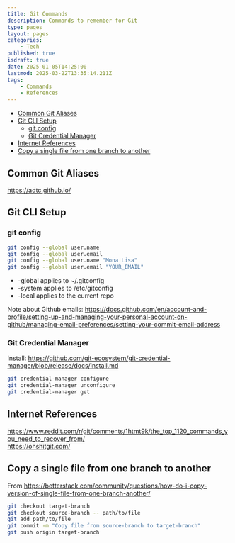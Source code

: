 ```yaml
---
title: Git Commands
description: Commands to remember for Git
type: pages
layout: pages
categories:
    - Tech
published: true
isdraft: true
date: 2025-01-05T14:25:00
lastmod: 2025-03-22T13:35:14.211Z
tags:
    - Commands
    - References
---
```



<!--- cSpell:disable --->
* [Common Git Aliases](#common-git-aliases)
* [Git CLI Setup](#git-cli-setup)
  * [git config](#git-config)
  * [Git Credential Manager](#git-credential-manager)
* [Internet References](#internet-references)
* [Copy a single file from one branch to another](#copy-a-single-file-from-one-branch-to-another)
<!--- cSpell:enable --->

## Common Git Aliases

<https://adtc.github.io/>

## Git CLI Setup

### git config

```bash
git config --global user.name
git config --global user.email
git config --global user.name "Mona Lisa"
git config --global user.email "YOUR_EMAIL"
```

* -global applies to ~/.gitconfig
* -system applies to /etc/gitconfig
* -local applies to the current repo

Note about Github emails: <https://docs.github.com/en/account-and-profile/setting-up-and-managing-your-personal-account-on-github/managing-email-preferences/setting-your-commit-email-address>

### Git Credential Manager

Install: <https://github.com/git-ecosystem/git-credential-manager/blob/release/docs/install.md>

```bash
git credential-manager configure
git credential-manager unconfigure
git credential-manager get
```

## Internet References

<https://www.reddit.com/r/git/comments/1htmt9k/the_top_1120_commands_you_need_to_recover_from/>\
<https://ohshitgit.com/>

## Copy a single file from one branch to another

From <https://betterstack.com/community/questions/how-do-i-copy-version-of-single-file-from-one-branch-another/>

```bash
git checkout target-branch
git checkout source-branch -- path/to/file
git add path/to/file
git commit -m "Copy file from source-branch to target-branch"
git push origin target-branch
```

